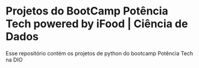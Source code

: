 # Projetos do BootCamp Potência Tech powered by iFood | Ciência de Dados

Esse repositório contém os projetos de python do bootcamp Potência Tech na DIO